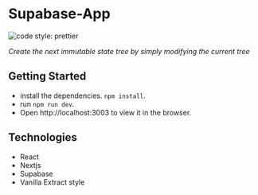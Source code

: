 # Supabase-App

![code style: prettier](https://img.shields.io/badge/code_style-prettier-ff69b4.svg)

_Create the next immutable state tree by simply modifying the current tree_

## Getting Started

- install the dependencies. `npm install`.
- run `npm run dev`.
- Open http://localhost:3003 to view it in the browser.

## Technologies
- React
- Nextjs
- Supabase
- Vanilla Extract style